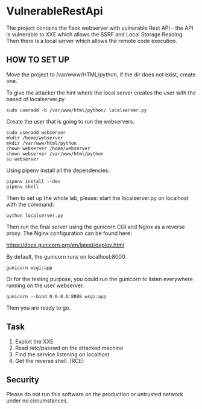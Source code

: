 # VulnerableRestApi

The project contains the flask webserver with vulnerable Rest API - the API is vulnerable to XXE which allows the SSRF and Local Storage Reading. Then there is a local server which allows the remote code execution.

## HOW TO SET UP

Move the project to /var/www/HTML/python, if the dir does not exist, create one.

To give the attacker the hint where the local server creates the user with the based of localserver.py

```
sudo useradd -b /var/www/html/python/ localserver.py
```

Create the user that is going to run the webservers.

```
sudo useradd webserver
mkdir /home/webserver
mkdir /var/www/html/python
chown webserver /home/webserver
chown webserver /var/www/html/python
su webserver
```

Using pipenv install all the dependencies.

```
pipenv install --dev
pipenv shell
```

Then to set up the whole lab, please: start the localserver.py on localhost with the command:

```
python localserver.py
```


Then run the final server using the gunicorn CGI and Nginx as a reverse proxy. The Nginx configuration can be found here:

https://docs.gunicorn.org/en/latest/deploy.html

By default, the gunicorn runs on localhost:8000.

```
gunicorn wsgi:app
```

Or for the testing purpose, you could run the gunicorn to listen everywhere running on the user webserver.

```
gunicorn --bind 0.0.0.0:8888 wsgi:app
```

Then you are ready to go.


## Task

1. Exploit the XXE
2. Read /etc/passwd on the attacked machine
3. Find the service listening on localhost
4. Get the reverse shell. (RCE)

## Security

Please do not run this software on the production or untrusted network under no circumstances.
